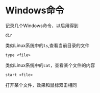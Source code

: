 # Windows命令

记录几个Windows命令，以后用得到

    dir

类似Linux系统中的`ls`,查看当前目录的文件

    type <file>

类似Linux系统中的`cat`，查看某个文件的内容

    start <file>

打开某个文件，效果和鼠标双击相同

